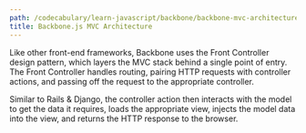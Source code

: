 ```yaml
---
path: /codecabulary/learn-javascript/backbone/backbone-mvc-architecture
title: Backbone.js MVC Architecture
---
```

<!-- ---title: Backbone.js MVC Architecture -->

Like other front-end frameworks, Backbone uses the Front Controller design pattern, which layers the MVC stack behind a single point of entry. The Front Controller handles routing, pairing HTTP requests with controller actions, and passing off the request to the appropriate controller.

Similar to Rails & Django, the controller action then interacts with the model to get the data it requires, loads the appropriate view, injects the model data into the view, and returns the HTTP response to the browser. 

